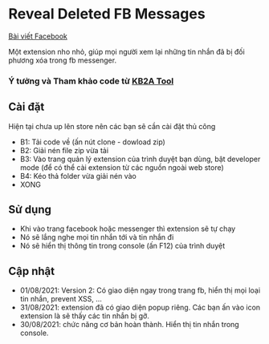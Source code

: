 # Reveal Deleted FB Messages

[Bài viết Facebook](https://www.facebook.com/groups/j2team.community/posts/1650049605327153/)

Một extension nho nhỏ, giúp mọi người xem lại những tin nhắn đã bị đối phương xóa trong fb messenger.

### Ý tưởng và Tham khảo code từ [KB2A Tool](https://kb2atool.com/)

## Cài đặt

Hiện tại chưa up lên store nên các bạn sẽ cần cài đặt thủ công

- B1: Tải code về (ấn nút clone - dowload zip)
- B2: Giải nén file zip vừa tải
- B3: Vào trang quản lý extension của trình duyệt bạn dùng, bật developer mode (để có thể cài extension từ các nguồn ngoài web store)
- B4: Kéo thả folder vừa giải nén vào
- XONG

## Sử dụng

- Khi vào trang facebook hoặc messenger thì extension sẽ tự chạy
- Nó sẽ lắng nghe mọi tin nhắn tới và tin nhắn đi
- Nó sẽ hiển thị thông tin trong console (ấn F12) của trình duyệt

## Cập nhật

- 01/08/2021: Version 2: Có giao diện ngay trong trang fb, hiển thị mọi loại tin nhắn, prevent XSS, ...
- 31/08/2021: extension đã có giao diện popup riêng. Các bạn ấn vào icon extension là sẽ thấy các tin nhắn bị gỡ.
- 30/08/2021: chức năng cơ bản hoàn thành. Hiển thị tin nhắn trong console.
